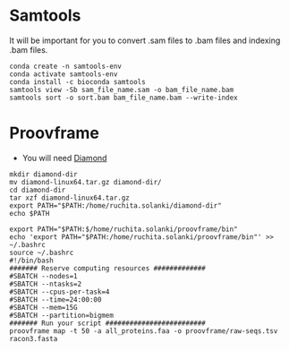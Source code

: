 # Samtools
It will be important for you to convert .sam files to .bam files and indexing .bam files. 
```
conda create -n samtools-env
conda activate samtools-env
conda install -c bioconda samtools
samtools view -Sb sam_file_name.sam -o bam_file_name.bam
samtools sort -o sort.bam bam_file_name.bam --write-index
```
# Proovframe
- You will need [Diamond](https://github.com/bbuchfink/diamond/wiki) 
```
mkdir diamond-dir
mv diamond-linux64.tar.gz diamond-dir/
cd diamond-dir
tar xzf diamond-linux64.tar.gz
export PATH="$PATH:/home/ruchita.solanki/diamond-dir"
echo $PATH

export PATH="$PATH:$/home/ruchita.solanki/proovframe/bin"
echo 'export PATH="$PATH:/home/ruchita.solanki/proovframe/bin"' >> ~/.bashrc
source ~/.bashrc
#!/bin/bash
####### Reserve computing resources #############
#SBATCH --nodes=1
#SBATCH --ntasks=2
#SBATCH --cpus-per-task=4
#SBATCH --time=24:00:00
#SBATCH --mem=15G
#SBATCH --partition=bigmem
####### Run your script #########################
proovframe map -t 50 -a all_proteins.faa -o proovframe/raw-seqs.tsv racon3.fasta

